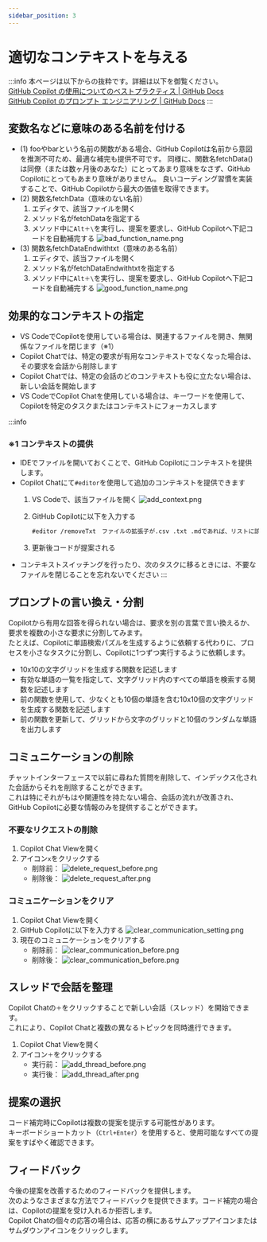 ```yaml
---
sidebar_position: 3
---
```


# 適切なコンテキストを与える

:::info
本ページは以下からの抜粋です。詳細は以下を御覧ください。<br/>
[GitHub Copilot の使用についてのベストプラクティス | GitHub Docs](https://docs.github.com/ja/copilot/using-github-copilot/best-practices-for-using-github-copilot#copilot-%E3%82%92%E5%BD%B9%E7%AB%8B%E3%81%A4%E5%87%BA%E5%8A%9B%E3%81%AB%E5%B0%8E%E3%81%8F)<br/>
[GitHub Copilot のプロンプト エンジニアリング | GitHub Docs](https://docs.github.com/ja/copilot/using-github-copilot/prompt-engineering-for-github-copilot)
:::

## 変数名などに意味のある名前を付ける

- (1) fooやbarという名前の関数がある場合、GitHub Copilotは名前から意図を推測不可ため、最適な補完も提供不可です。
  同様に、関数名fetchData()は同僚（または数ヶ月後のあなた）にとってあまり意味をなさず、GitHub Copilotにとってもあまり意味がありません。
  良いコーディング習慣を実装することで、GitHub Copilotから最大の価値を取得できます。
- (2) 関数名fetchData（意味のない名前）
  1. エディタで、該当ファイルを開く
  2. メソッド名がfetchDataを指定する
  3. メソッド中に`Alt＋\`を実行し、提案を要求し、GitHub Copilotへ下記コードを自動補完する
    ![bad_function_name.png](images/bad_function_name.png)
- (3) 関数名fetchDataEndwithtxt（意味のある名前）
  1. エディタで、該当ファイルを開く
  2. メソッド名がfetchDataEndwithtxtを指定する
  3. メソッド中に`Alt＋\`を実行し、提案を要求し、GitHub Copilotへ下記コードを自動補完する
    ![good_function_name.png](images/good_function_name.png)

## 効果的なコンテキストの指定

- VS CodeでCopilotを使用している場合は、関連するファイルを開き、無関係なファイルを閉じます（※1）
- Copilot Chatでは、特定の要求が有用なコンテキストでなくなった場合は、その要求を会話から削除します
- Copilot Chatでは、特定の会話のどのコンテキストも役に立たない場合は、新しい会話を開始します
- VS CodeでCopilot Chatを使用している場合は、キーワードを使用して、Copilotを特定のタスクまたはコンテキストにフォーカスします

:::info

### ※1 コンテキストの提供

- IDEでファイルを開いておくことで、GitHub Copilotにコンテキストを提供します。
- Copilot Chatにて`#editor`を使用して追加のコンテキストを提供できます
  1. VS Codeで、該当ファイルを開く
    ![add_context.png](images/add_context.png)
  2. GitHub Copilotに以下を入力する

      ```txt
      #editor /removeTxt　ファイルの拡張子が.csv .txt .mdであれば、リストに該当レコードも削除するを更新してください。
      ```
  
  3. 更新後コードが提案される
- コンテキストスイッチングを行ったり、次のタスクに移るときには、不要なファイルを閉じることを忘れないでください
:::

## プロンプトの言い換え・分割

Copilotから有用な回答を得られない場合は、要求を別の言葉で言い換えるか、要求を複数の小さな要求に分割してみます。<br/>
たとえば、Copilotに単語検索パズルを生成するように依頼する代わりに、プロセスを小さなタスクに分割し、Copilotに1つずつ実行するように依頼します。

- 10x10の文字グリッドを生成する関数を記述します
- 有効な単語の一覧を指定して、文字グリッド内のすべての単語を検索する関数を記述します
- 前の関数を使用して、少なくとも10個の単語を含む10x10個の文字グリッドを生成する関数を記述します
- 前の関数を更新して、グリッドから文字のグリッドと10個のランダムな単語を出力します

## コミュニケーションの削除

チャットインターフェースで以前に尋ねた質問を削除して、インデックス化された会話からそれを削除することができます。<br/>
これは特にそれがもはや関連性を持たない場合、会話の流れが改善され、GitHub Copilotに必要な情報のみを提供することができます。

### 不要なリクエストの削除

1. Copilot Chat Viewを開く
2. アイコン`x`をクリックする
    - 削除前：
        ![delete_request_before.png](images/delete_request_before.png)
    - 削除後：
        ![delete_request_after.png](images/delete_request_after.png)

### コミュニケーションをクリア

1. Copilot Chat Viewを開く
2. GitHub Copilotに以下を入力する
    ![clear_communication_setting.png](images/clear_communication_setting.png)
3. 現在のコミュニケーションをクリアする
    - 削除前：
        ![clear_communication_before.png](images/clear_communication_before.png)
    - 削除後：
        ![clear_communication_before.png](images/clear_communication_before.png)

## スレッドで会話を整理

Copilot Chatの`＋`をクリックすることで新しい会話（スレッド）を開始できます。<br/>
これにより、Copilot Chatと複数の異なるトピックを同時進行できます。

1. Copilot Chat Viewを開く
2. アイコン`＋`をクリックする
    - 実行前：
        ![add_thread_before.png](images/add_thread_before.png)
    - 実行後：
        ![add_thread_after.png](images/add_thread_after.png)

## 提案の選択

コード補完時にCopilotは複数の提案を提示する可能性があります。<br/>
キーボードショートカット（`Ctrl+Enter`）を使用すると、使用可能なすべての提案をすばやく確認できます。

## フィードバック

今後の提案を改善するためのフィードバックを提供します。<br/>
次のようなさまざまな方法でフィードバックを提供できます。コード補完の場合は、Copilotの提案を受け入れるか拒否します。<br/>
Copilot Chatの個々の応答の場合は、応答の横にあるサムアップアイコンまたはサムダウンアイコンをクリックします。
